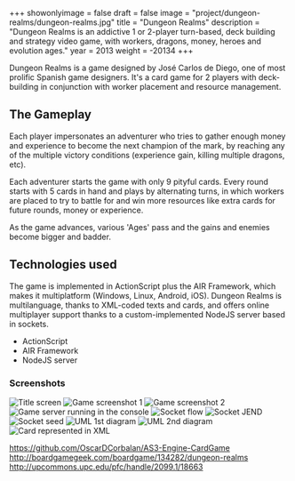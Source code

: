+++
showonlyimage = false
draft = false
image = "project/dungeon-realms/dungeon-realms.jpg"
title = "Dungeon Realms"
description = "Dungeon Realms is an addictive 1 or 2-player turn-based, deck building and strategy video game, with workers, dragons, money, heroes and evolution ages."
year = 2013
weight = -20134
+++

Dungeon Realms is a game designed by José Carlos de Diego, one of most prolific Spanish game designers. It's a card game for 2 players with deck-building in conjunction with worker placement and resource management.

## The Gameplay

Each player impersonates an adventurer who tries to gather enough money and experience to become the next champion of the mark, by reaching any of the multiple victory conditions (experience gain, killing multiple dragons, etc).

Each adventurer starts the game with only 9 pityful cards. Every round starts with 5 cards in hand and plays by alternating turns, in which workers are placed to try to battle for and win more resources like extra cards for future rounds, money or experience.

As the game advances, various 'Ages' pass and the gains and enemies become bigger and badder.

## Technologies used

The game is implemented in ActionScript plus the AIR Framework, which makes it multiplatform (Windows, Linux, Android, iOS). Dungeon Realms is multilanguage, thanks to XML-coded texts and cards, and offers online multiplayer support thanks to a custom-implemented NodeJS server based in sockets.

* ActionScript
* AIR Framework
* NodeJS server

### Screenshots

![Title screen](/project/dungeon-realms/heroes.jpg)
![Game screenshot 1](/project/dungeon-realms/game.jpg)
![Game screenshot 2](/project/dungeon-realms/flow.jpg)
![Game server running in the console](/project/dungeon-realms/server.png)
![Socket flow](/project/dungeon-realms/socket-flow.png)
![Socket JEND](/project/dungeon-realms/socket-JEND.png)
![Socket seed](/project/dungeon-realms/socket-seed.png)
![UML 1st diagram](/project/dungeon-realms/UML.png)
![UML 2nd diagram](/project/dungeon-realms/uml2.png)
![Card represented in XML](/project/dungeon-realms/xml.png)


https://github.com/OscarDCorbalan/AS3-Engine-CardGame
http://boardgamegeek.com/boardgame/134282/dungeon-realms
http://upcommons.upc.edu/pfc/handle/2099.1/18663

